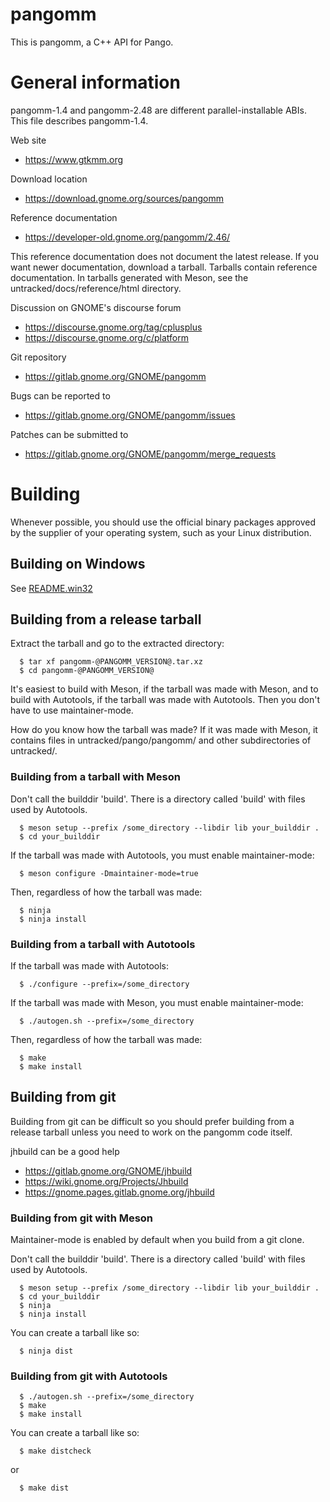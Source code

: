 # pangomm
This is pangomm, a C++ API for Pango. 

# General information

pangomm-1.4 and pangomm-2.48 are different parallel-installable ABIs.
This file describes pangomm-1.4.

Web site
 - https://www.gtkmm.org

Download location
 - https://download.gnome.org/sources/pangomm

Reference documentation
 - https://developer-old.gnome.org/pangomm/2.46/

This reference documentation does not document the latest release. If you want
newer documentation, download a tarball. Tarballs contain reference documentation.
In tarballs generated with Meson, see the untracked/docs/reference/html directory.

Discussion on GNOME's discourse forum
 - https://discourse.gnome.org/tag/cplusplus
 - https://discourse.gnome.org/c/platform

Git repository
 - https://gitlab.gnome.org/GNOME/pangomm

Bugs can be reported to
 - https://gitlab.gnome.org/GNOME/pangomm/issues

Patches can be submitted to
 - https://gitlab.gnome.org/GNOME/pangomm/merge_requests

# Building

Whenever possible, you should use the official binary packages approved by the
supplier of your operating system, such as your Linux distribution.

## Building on Windows

See [README.win32](README.win32.md)

## Building from a release tarball

Extract the tarball and go to the extracted directory:
```
  $ tar xf pangomm-@PANGOMM_VERSION@.tar.xz
  $ cd pangomm-@PANGOMM_VERSION@
```

It's easiest to build with Meson, if the tarball was made with Meson,
and to build with Autotools, if the tarball was made with Autotools.
Then you don't have to use maintainer-mode.

How do you know how the tarball was made? If it was made with Meson,
it contains files in untracked/pango/pangomm/ and other subdirectories
of untracked/.

### Building from a tarball with Meson

Don't call the builddir 'build'. There is a directory called 'build' with
files used by Autotools.
```
  $ meson setup --prefix /some_directory --libdir lib your_builddir .
  $ cd your_builddir
```
If the tarball was made with Autotools, you must enable maintainer-mode:
```
  $ meson configure -Dmaintainer-mode=true
```

Then, regardless of how the tarball was made:
```
  $ ninja
  $ ninja install
```
### Building from a tarball with Autotools

If the tarball was made with Autotools:
```
  $ ./configure --prefix=/some_directory
```
If the tarball was made with Meson, you must enable maintainer-mode:
```
  $ ./autogen.sh --prefix=/some_directory
```

Then, regardless of how the tarball was made:
```
  $ make
  $ make install
```
## Building from git

Building from git can be difficult so you should prefer building from
a release tarball unless you need to work on the pangomm code itself.

jhbuild can be a good help
- https://gitlab.gnome.org/GNOME/jhbuild
- https://wiki.gnome.org/Projects/Jhbuild
- https://gnome.pages.gitlab.gnome.org/jhbuild

### Building from git with Meson

Maintainer-mode is enabled by default when you build from a git clone.

Don't call the builddir 'build'. There is a directory called 'build' with
files used by Autotools.
```
  $ meson setup --prefix /some_directory --libdir lib your_builddir .
  $ cd your_builddir
  $ ninja
  $ ninja install
```
You can create a tarball like so:
```
  $ ninja dist
```
### Building from git with Autotools
```
  $ ./autogen.sh --prefix=/some_directory
  $ make
  $ make install
```
You can create a tarball like so:
```
  $ make distcheck
```
or
```
  $ make dist
```
